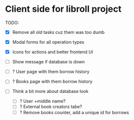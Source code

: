 # Client side for libroll project

TODO:
- [x] Remove all old tasks cuz them was too dumb
- [x] Modal forms for all operation types
- [x] Icons for actions and better frontend UI
- [ ] Show message if database is down

- [ ] ? User page with them borrow history
- [ ] ? Books page with them borrow history

- [ ] Think a bit more about database look
  - [ ] ? User +middle name?
  - [ ] ? External book creators tabe?
  - [ ] ? Remove books counter, add a unique id for borrows
